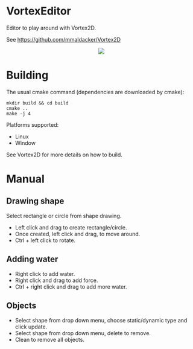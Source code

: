 # VortexEditor

Editor to play around with Vortex2D. 

See https://github.com/mmaldacker/Vortex2D

<p align="middle">
  <img src="https://github.com/mmaldacker/VortexEditor/raw/master/VortexEditor.png"/> 
</p>

# Building

The usual cmake command (dependencies are downloaded by cmake):

```
mkdir build && cd build
cmake ..
make -j 4
```

Platforms supported:

* Linux
* Window

See Vortex2D for more details on how to build.

# Manual

## Drawing shape

Select rectangle or circle from shape drawing.

* Left click and drag to create rectangle/circle.
* Once created, left click and drag, to move around.
* Ctrl + left click to rotate.

## Adding water

* Right click to add water.
* Right click and drag to add force.
* Ctrl + right click and drag to add more water.

## Objects

* Select shape from drop down menu, choose static/dynamic type and click update.
* Select shape from drop down menu, delete to remove.
* Clean to remove all objects.